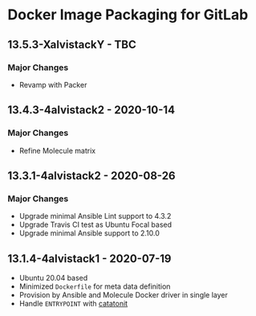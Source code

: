# Docker Image Packaging for GitLab

## 13.5.3-XalvistackY - TBC

### Major Changes

  - Revamp with Packer

## 13.4.3-4alvistack2 - 2020-10-14

### Major Changes

  - Refine Molecule matrix

## 13.3.1-4alvistack2 - 2020-08-26

### Major Changes

  - Upgrade minimal Ansible Lint support to 4.3.2
  - Upgrade Travis CI test as Ubuntu Focal based
  - Upgrade minimal Ansible support to 2.10.0

## 13.1.4-4alvistack1 - 2020-07-19

  - Ubuntu 20.04 based
  - Minimized `Dockerfile` for meta data definition
  - Provision by Ansible and Molecule Docker driver in single layer
  - Handle `ENTRYPOINT` with [catatonit](https://github.com/openSUSE/catatonit)
